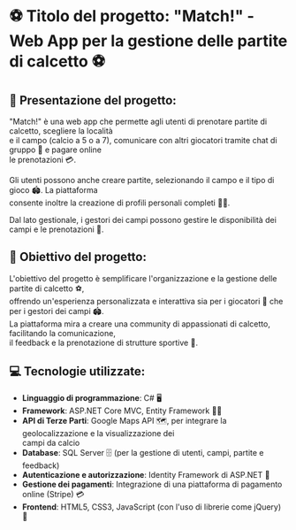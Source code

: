 # ⚽ Titolo del progetto: "Match!" - Web App per la gestione delle partite di calcetto ⚽

## 🎯 Presentazione del progetto:
"Match!" è una web app che permette agli utenti di prenotare partite di calcetto, scegliere la località  
e il campo (calcio a 5 o a 7), comunicare con altri giocatori tramite chat di gruppo 💬 e pagare online  
le prenotazioni 💳. 

Gli utenti possono anche creare partite, selezionando il campo e il tipo di gioco 🏟️. La piattaforma  
consente inoltre la creazione di profili personali completi 🧑‍💻.

Dal lato gestionale, i gestori dei campi possono gestire le disponibilità dei campi e le prenotazioni 📅.

## 🎯 Obiettivo del progetto:
L'obiettivo del progetto è semplificare l'organizzazione e la gestione delle partite di calcetto ⚽,  
offrendo un'esperienza personalizzata e interattiva sia per i giocatori 👥 che per i gestori dei campi 🏟️.  
La piattaforma mira a creare una community di appassionati di calcetto, facilitando la comunicazione,  
il feedback e la prenotazione di strutture sportive 🏅.

## 💻 Tecnologie utilizzate:
- **Linguaggio di programmazione**: C# 🖥️
- **Framework**: ASP.NET Core MVC, Entity Framework 🧑‍💻
- **API di Terze Parti**: Google Maps API 🗺️, per integrare la geolocalizzazione e la visualizzazione dei  
  campi da calcio
- **Database**: SQL Server 🗄️ (per la gestione di utenti, campi, partite e feedback)
- **Autenticazione e autorizzazione**: Identity Framework di ASP.NET 🔐
- **Gestione dei pagamenti**: Integrazione di una piattaforma di pagamento online (Stripe) 💳
- **Frontend**: HTML5, CSS3, JavaScript (con l'uso di librerie come jQuery) 🎨

